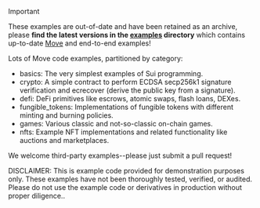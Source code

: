 >[!IMPORTANT]
> These examples are out-of-date and have been retained as an archive, please **find the latest versions in the [examples](../../examples) directory** which contains up-to-date [Move](../../examples/move) and end-to-end examples!

Lots of Move code examples, partitioned by category:

* basics: The very simplest examples of Sui programming.
* crypto: A simple contract to perform ECDSA secp256k1 signature verification and ecrecover (derive the public key from a signature).
* defi: DeFi primitives like escrows, atomic swaps, flash loans, DEXes.
* fungible_tokens: Implementations of fungible tokens with different minting and burning policies.
* games: Various classic and not-so-classic on-chain games.
* nfts: Example NFT implementations and related functionality like auctions and marketplaces.

We welcome third-party examples--please just submit a pull request!

DISCLAIMER: This is example code provided for demonstration purposes only. These examples have not been thoroughly tested, verified, or audited. Please do not use the example code or derivatives in production without proper diligence..
